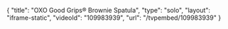 {
    "title": "OXO Good Grips&reg; Brownie Spatula",
    "type": "solo",
    "layout": "iframe-static",
    "videoId": "109983939",
    "url": "\/tvpembed\/109983939"
}